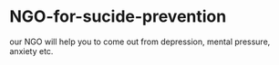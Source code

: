 # NGO-for-sucide-prevention
our NGO will help you to come out from depression, mental pressure, anxiety etc.
